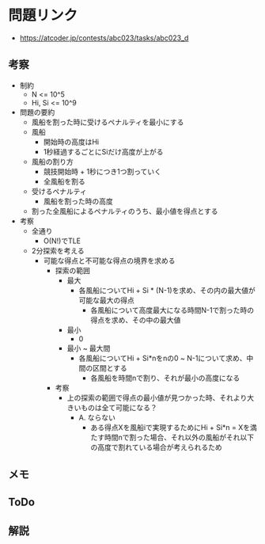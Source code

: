 # 問題リンク
- https://atcoder.jp/contests/abc023/tasks/abc023_d

## 考察
- 制約
    - N <= 10^5
    - Hi, Si <= 10^9
- 問題の要約
    - 風船を割った時に受けるペナルティを最小にする
    - 風船
        - 開始時の高度はHi
        - 1秒経過するごとにSiだけ高度が上がる
    - 風船の割り方
        - 競技開始時 + 1秒につき1つ割っていく
        - 全風船を割る
    - 受けるペナルティ
        - 風船を割った時の高度
    - 割った全風船によるペナルティのうち、最小値を得点とする
- 考察
    - 全通り
        - O(N!)でTLE
    - 2分探索を考える
        - 可能な得点と不可能な得点の境界を求める
            - 探索の範囲
                - 最大
                    - 各風船についてHi + Si * (N-1)を求め、その内の最大値が可能な最大の得点
                        - 各風船について高度最大になる時間N-1で割った時の得点を求め、その中の最大値
                - 最小
                    - 0
                - 最小 ~ 最大間
                    - 各風船についてHi + Si*nをnの0 ~ N-1について求め、中間の区間とする
                        - 各風船を時間nで割り、それが最小の高度になる
            - 考察
                - 上の探索の範囲で得点の最小値が見つかった時、それより大きいものは全て可能になる？
                    - A. ならない
                        - ある得点Xを風船iで実現するためにHi + Si*n = Xを満たす時間nで割った場合、それ以外の風船がそれ以下の高度で割れている場合が考えられるため



## メモ

## ToDo

## 解説